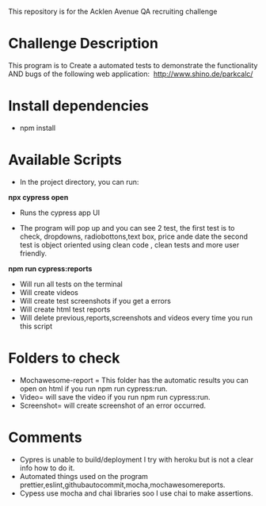This repository is for the Acklen Avenue QA recruiting challenge
# Challenge Description
This program is to Create a automated tests to demonstrate the functionality AND bugs of the following web
application: ​ http://www.shino.de/parkcalc/

# Install dependencies
* npm install

# Available Scripts
* In the project directory, you can run:

**npx cypress open**
* Runs the cypress app UI 

* The program will pop up and  you can see 2 test, the first test is to check, dropdowns, radiobottons,text box, price ande date
the second test is object oriented using clean code , clean tests and more user friendly. 

**npm run cypress:reports**

* Will run all tests  on the terminal
* Will  create videos
* Will create test screenshots if you get a errors
* Will create html test reports
* Will delete previous,reports,screenshots and videos every time you run this script




# Folders to check

* Mochawesome-report = This folder has the automatic results you can open on html  if you run  npm run cypress:run.
* Video= will save the video if you run  npm run cypress:run.
* Screenshot= will create screenshot of an error occurred.

 


# Comments
* Cypres is unable to build/deployment I try with  heroku but is not a clear info how to do it.
* Automated things used on the program prettier,eslint,githubautocommit,mocha,mochawesomereports.
* Cypess use mocha and chai libraries soo I use chai to make assertions.
